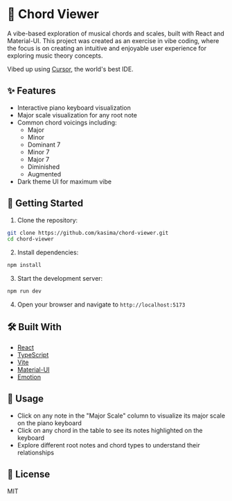 # 🎹 Chord Viewer

A vibe-based exploration of musical chords and scales, built with React and Material-UI. This project was created as an exercise in vibe coding, where the focus is on creating an intuitive and enjoyable user experience for exploring music theory concepts.

Vibed up using [Cursor](https://cursor.sh), the world's best IDE.

## ✨ Features

- Interactive piano keyboard visualization
- Major scale visualization for any root note
- Common chord voicings including:
  - Major
  - Minor
  - Dominant 7
  - Minor 7
  - Major 7
  - Diminished
  - Augmented
- Dark theme UI for maximum vibe

## 🚀 Getting Started

1. Clone the repository:
```bash
git clone https://github.com/kasima/chord-viewer.git
cd chord-viewer
```

2. Install dependencies:
```bash
npm install
```

3. Start the development server:
```bash
npm run dev
```

4. Open your browser and navigate to `http://localhost:5173`

## 🛠 Built With

- [React](https://reactjs.org/)
- [TypeScript](https://www.typescriptlang.org/)
- [Vite](https://vitejs.dev/)
- [Material-UI](https://mui.com/)
- [Emotion](https://emotion.sh/)

## 🎵 Usage

- Click on any note in the "Major Scale" column to visualize its major scale on the piano keyboard
- Click on any chord in the table to see its notes highlighted on the keyboard
- Explore different root notes and chord types to understand their relationships

## 📝 License

MIT
